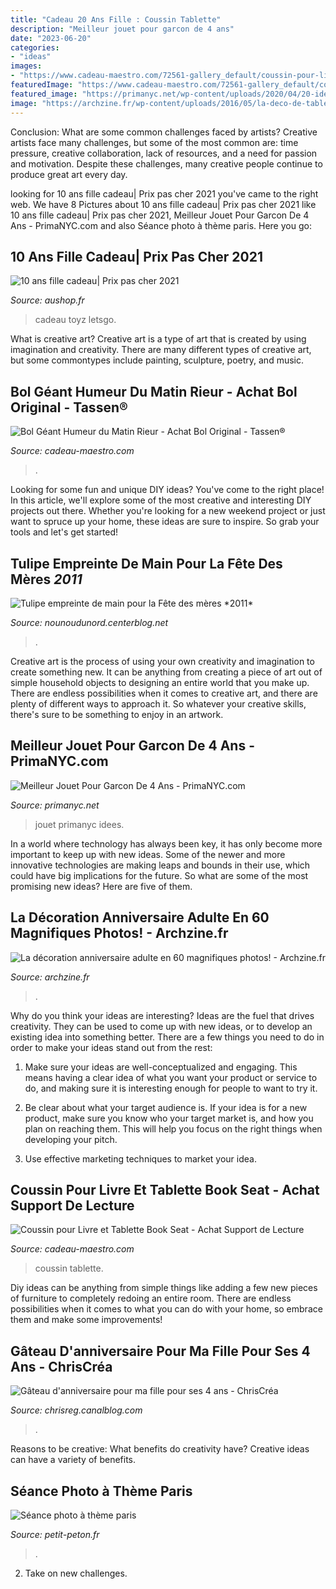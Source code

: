 ```yaml
---
title: "Cadeau 20 Ans Fille : Coussin Tablette"
description: "Meilleur jouet pour garcon de 4 ans"
date: "2023-06-20"
categories:
- "ideas"
images:
- "https://www.cadeau-maestro.com/72561-gallery_default/coussin-pour-livre-book-seat.jpg"
featuredImage: "https://www.cadeau-maestro.com/72561-gallery_default/coussin-pour-livre-book-seat.jpg"
featured_image: "https://primanyc.net/wp-content/uploads/2020/04/20-idees-cadeaux-pour-enfant-de-3-4-ans-lucky-sophie-avec-meilleur-jouet-pour-garcon-de-4-ans.jpg"
image: "https://archzine.fr/wp-content/uploads/2016/05/la-deco-de-table-anniversaire-decoration-anniversaire-enfant-doree.jpg"
---
```



Conclusion: What are some common challenges faced by artists?
Creative artists face many challenges, but some of the most common are: time pressure, creative collaboration, lack of resources, and a need for passion and motivation. Despite these challenges, many creative people continue to produce great art every day.

	

		
looking for 10 ans fille cadeau| Prix pas cher 2021 you've came to the right web. We have 8 Pictures about 10 ans fille cadeau| Prix pas cher 2021 like 10 ans fille cadeau| Prix pas cher 2021, Meilleur Jouet Pour Garcon De 4 Ans - PrimaNYC.com and also Séance photo à thème paris. Here you go:
		
    
## 10 Ans Fille Cadeau| Prix Pas Cher 2021

<img loading=lazy src="https://aushop.fr/wp-content/uploads/2021/02/jouet-fille-4-12-ans-letsgo-toyz-jeu-fille-5-12-ans-microphone-karaok-sans.jpg" onerror="this.onerror=null;this.src='https://tse2.mm.bing.net/th?id=OIP.4K0TAaRQIYQLlSgTXFlt3gHaHa&amp;pid=15.1';" alt="10 ans fille cadeau| Prix pas cher 2021">

_Source: aushop.fr_

>cadeau toyz letsgo. 

	

What is creative art?
Creative art is a type of art that is created by using imagination and creativity. There are many different types of creative art, but some commontypes include painting, sculpture, poetry, and music.

    
## Bol Géant Humeur Du Matin Rieur - Achat Bol Original - Tassen®️

<img loading=lazy src="https://www.cadeau-maestro.com/59268-gallery_default/bol-geant-humeur-matin-rieur.jpg" onerror="this.onerror=null;this.src='https://tse1.mm.bing.net/th?id=OIP.hMlM6MM6rOjnipArZUYYbQHaHa&amp;pid=15.1';" alt="Bol Géant Humeur du Matin Rieur - Achat Bol Original - Tassen®️">

_Source: cadeau-maestro.com_

>. 

	

Looking for some fun and unique DIY ideas? You've come to the right place! In this article, we'll explore some of the most creative and interesting DIY projects out there. Whether you're looking for a new weekend project or just want to spruce up your home, these ideas are sure to inspire. So grab your tools and let's get started!

    
## Tulipe Empreinte De Main Pour La Fête Des Mères *2011*

<img loading=lazy src="http://nounoudunord.n.o.pic.centerblog.net/o/1d1359cf.jpg" onerror="this.onerror=null;this.src='https://tse3.mm.bing.net/th?id=OIP.3sKA4pA2DLEzToySlSG00gHaF5&amp;pid=15.1';" alt="Tulipe empreinte de main pour la Fête des mères *2011*">

_Source: nounoudunord.centerblog.net_

>. 

	

Creative art is the process of using your own creativity and imagination to create something new. It can be anything from creating a piece of art out of simple household objects to designing an entire world that you make up. There are endless possibilities when it comes to creative art, and there are plenty of different ways to approach it. So whatever your creative skills, there's sure to be something to enjoy in an artwork.

    
## Meilleur Jouet Pour Garcon De 4 Ans - PrimaNYC.com

<img loading=lazy src="https://primanyc.net/wp-content/uploads/2020/04/20-idees-cadeaux-pour-enfant-de-3-4-ans-lucky-sophie-avec-meilleur-jouet-pour-garcon-de-4-ans.jpg" onerror="this.onerror=null;this.src='https://tse2.mm.bing.net/th?id=OIP._0hs8t9vEWPJJNEVHsbQFwHaF7&amp;pid=15.1';" alt="Meilleur Jouet Pour Garcon De 4 Ans - PrimaNYC.com">

_Source: primanyc.net_

>jouet primanyc idees. 

	

In a world where technology has always been key, it has only become more important to keep up with new ideas. Some of the newer and more innovative technologies are making leaps and bounds in their use, which could have big implications for the future. So what are some of the most promising new ideas? Here are five of them.

    
## La Décoration Anniversaire Adulte En 60 Magnifiques Photos! - Archzine.fr

<img loading=lazy src="https://archzine.fr/wp-content/uploads/2016/05/la-deco-de-table-anniversaire-decoration-anniversaire-enfant-doree.jpg" onerror="this.onerror=null;this.src='https://tse1.mm.bing.net/th?id=OIP.IpPBKkc-Wn0EH9yIjssM1wHaLH&amp;pid=15.1';" alt="La décoration anniversaire adulte en 60 magnifiques photos! - Archzine.fr">

_Source: archzine.fr_

>. 

	

Why do you think your ideas are interesting?
Ideas are the fuel that drives creativity. They can be used to come up with new ideas, or to develop an existing idea into something better. There are a few things you need to do in order to make your ideas stand out from the rest:
1. Make sure your ideas are well-conceptualized and engaging. This means having a clear idea of what you want your product or service to do, and making sure it is interesting enough for people to want to try it.

2. Be clear about what your target audience is. If your idea is for a new product, make sure you know who your target market is, and how you plan on reaching them. This will help you focus on the right things when developing your pitch.

3. Use effective marketing techniques to market your idea.

    
## Coussin Pour Livre Et Tablette Book Seat - Achat Support De Lecture

<img loading=lazy src="https://www.cadeau-maestro.com/72561-gallery_default/coussin-pour-livre-book-seat.jpg" onerror="this.onerror=null;this.src='https://tse2.mm.bing.net/th?id=OIP.b4reT6FLjSX7uA2Ogb6SSAHaHa&amp;pid=15.1';" alt="Coussin pour Livre et Tablette Book Seat - Achat Support de Lecture">

_Source: cadeau-maestro.com_

>coussin tablette. 

	

Diy ideas can be anything from simple things like adding a few new pieces of furniture to completely redoing an entire room. There are endless possibilities when it comes to what you can do with your home, so embrace them and make some improvements!

    
## Gâteau D&#039;anniversaire Pour Ma Fille Pour Ses 4 Ans - ChrisCréa

<img loading=lazy src="https://p9.storage.canalblog.com/95/34/697900/48466882.jpg" onerror="this.onerror=null;this.src='https://tse2.mm.bing.net/th?id=OIP.wouwkK7LMr6UiSsyr9bnZAHaNI&amp;pid=15.1';" alt="Gâteau d&#039;anniversaire pour ma fille pour ses 4 ans - ChrisCréa">

_Source: chrisreg.canalblog.com_

>. 

	

Reasons to be creative: What benefits do creativity have?
Creative ideas can have a variety of benefits.

    
## Séance Photo à Thème Paris

<img loading=lazy src="http://www.petit-peton.fr/blog/wp-content/uploads/2013/12/photographe-paris6.jpg" onerror="this.onerror=null;this.src='https://tse4.mm.bing.net/th?id=OIP.bpIBAqAfLj_Xa_b1Uu5sOgHaE8&amp;pid=15.1';" alt="Séance photo à thème paris">

_Source: petit-peton.fr_

>. 

	

2. Take on new challenges.

